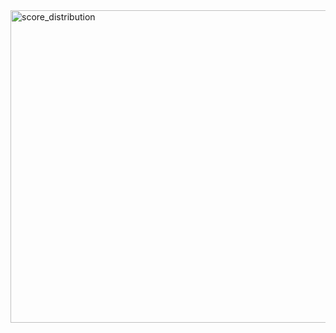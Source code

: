 <img width="1000" height="500" alt="score_distribution" src="https://github.com/user-attachments/assets/ff702287-b450-43cb-8341-1052e4cc0d15" />

